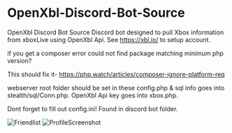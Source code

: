 # OpenXbl-Discord-Bot-Source
OpenXbl Discord Bot Source
Discord bot designed to pull Xbox information from xboxLive using OpenXbl Api. See https://xbl.io/ to setup account. 



if you get a composer error could not find package matching minimum php version? 


This should fix it-
https://php.watch/articles/composer-ignore-platform-req


webserver root folder should be set in these config.php & sql info goes into stealth/sql/Conn.php. OpenXbl Api key goes into xbox.php.


Dont forget to fill out config.ini! Found in discord bot folder. 




![Friendlist](https://user-images.githubusercontent.com/44829491/192215488-402ef189-315e-4dc3-9c05-c55ba90c2c1f.PNG)
![ProfileScreenshot](https://user-images.githubusercontent.com/44829491/192215490-2cbb1dee-a050-460c-a82f-edeb27d35102.PNG)
